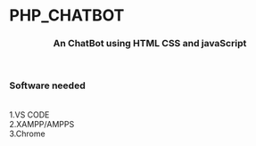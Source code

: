 # PHP_CHATBOT
<h3 align="center">An ChatBot  using HTML CSS and javaScript</h3>
<br>
<h3>Software needed </h3>
<br>
1.VS CODE
<br>
2.XAMPP/AMPPS
<br>
3.Chrome
